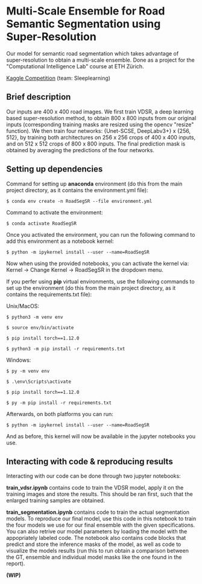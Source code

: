 # Multi-Scale Ensemble for Road Semantic Segmentation using Super-Resolution

Our model for semantic road segmentation which takes advantage of super-resolution to obtain a multi-scale ensemble. Done as a project for the "Computational Intelligence Lab" course at ETH Zürich.

[Kaggle Competition](https://www.kaggle.com/competitions/cil-road-segmentation-2022) (team: Sleeplearning)

## Brief description

Our inputs are 400 x 400 road images. We first train VDSR, a deep learning based super-resolution method, to obtain 800 x 800 inputs from our original inputs (corresponding training masks are resized using the opencv "resize" function). We then train four networks: {Unet-SCSE, DeepLabv3+} x {256, 512}, by training both architectures on 256 x 256 crops of 400 x 400 inputs, and on 512 x 512 crops of 800 x 800 inputs. The final prediction mask is obtained by averaging the predictions of the four networks.

## Setting up dependencies

Command for setting up **anaconda** environment (do this from the main project directory, as it contains the environment.yml file):

```console
$ conda env create -n RoadSegSR --file environment.yml
```

Command to activate the environment:

```console
$ conda activate RoadSegSR
```

Once you activated the environment, you can run the following command to add this environment as a notebook kernel:

```console
$ python -m ipykernel install --user --name=RoadSegSR
```

Now when using the provided notebooks, you can activate the kernel via: Kernel -> Change Kernel -> RoadSegSR in the dropdown menu.

If you perfer using **pip** virtual environments, use the following commands to set up the environment (do this from the main project directory, as it contains the requirements.txt file):

Unix/MacOS:

```console
$ python3 -m venv env
```

```console
$ source env/bin/activate
```

```console
$ pip install torch==1.12.0
```

```console
$ python3 -m pip install -r requirements.txt
```

Windows:

```console
$ py -m venv env
```

```console
$ .\env\Scripts\activate
```

```console
$ pip install torch==1.12.0
```

```console
$ py -m pip install -r requirements.txt
```

Afterwards, on both platforms you can run:

```console
$ python -m ipykernel install --user --name=RoadSegSR
```

And as before, this kernel will now be available in the jupyter notebooks you use.

## Interacting with code & reproducing results

Interacting with our code can be done through two jupyter notebooks:

**train_vdsr.ipynb** contains code to train the VDSR model, apply it on the training images and store the results. This should be ran first, such that the enlarged training samples are obtained.

**train_segmentation.ipynb** contains code to train the actual segmentation models. To reproduce our final model, use this code in this notebook to train the four models we use for our final ensemble with the given specifications. You can also retrive our model parameters by loading the model with the appopriately labeled code. The notebook also contains code blocks that predict and store the inference masks of the model, as well as code to visualize the models results (run this to run obtain a comparison between the GT, ensemble and individual model masks like the one found in the report).

**(WIP)**

